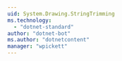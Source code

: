 ```yaml
---
uid: System.Drawing.StringTrimming
ms.technology: 
  - "dotnet-standard"
author: "dotnet-bot"
ms.author: "dotnetcontent"
manager: "wpickett"
---
```

